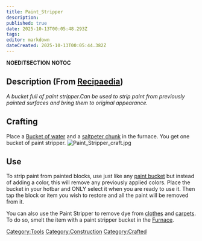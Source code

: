 ```yaml
---
title: Paint_Stripper
description: 
published: true
date: 2025-10-13T00:05:48.293Z
tags: 
editor: markdown
dateCreated: 2025-10-13T00:05:44.382Z
---
```


__NOEDITSECTION__ __NOTOC__

## Description (From [Recipaedia](Recipaedia "wikilink"))

*A bucket full of paint stripper.Can be used to strip paint from
previously painted surfaces and bring them to original appearance.*

## Crafting

Place a [Bucket of water](Water_Bucket "wikilink") and a [saltpeter
chunk](Saltpeter_Chunk "wikilink") in the furnace. You get one bucket of
paint stripper. ![Paint_Stripper_craft.jpg](Paint_Stripper_craft.jpg
"Paint_Stripper_craft.jpg")

## Use

To strip paint from painted blocks, use just like any [paint
bucket](Paint_Bucket "wikilink") but instead of adding a color, this
will remove any previously applied colors. Place the bucket in your
hotbar and ONLY select it when you are ready to use it. Then tap the
block or item you wish to restore and all the paint will be removed from
it.

You can also use the Paint Stripper to remove dye from
[clothes](Clothing "wikilink") and [carpets](Carpet "wikilink"). To do
so, smelt the item with a paint stripper bucket in the
[Furnace](Furnace "wikilink").

[Category:Tools](Category:Tools "wikilink")
[Category:Construction](Category:Construction "wikilink")
[Category:Crafted](Category:Crafted "wikilink")
